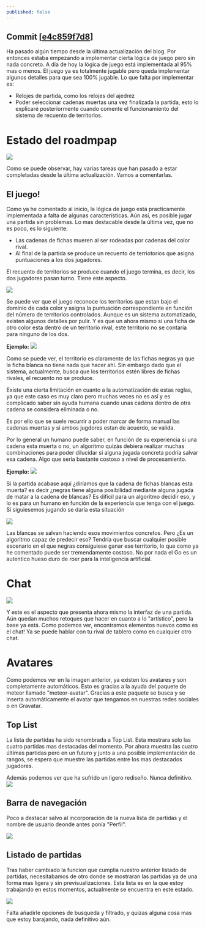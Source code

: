 ```yaml
---
published: false
---
```


## Commit [[e4c859f7d8](https://github.com/shadowlink/GoProject/commit/e4c859f7d8d1e2896f3e5734a9cc9354044df96a)]

Ha pasado algún tiempo desde la última actualización del blog. Por entonces estaba empezando a implementar cierta lógica de juego pero sin nada concreto. 
A día de hoy la lógica de juego está implementada al 95% mas o menos. El juego ya es totalmente jugable pero queda implementar algunos detalles para que sea 100% jugable.
Lo que falta por implementar es:

- Relojes de partida, como los relojes del ajedrez
- Poder seleccionar cadenas muertas una vez finalizada la partida, esto lo explicaré posteriormente cuando comente el funcionamiento del sistema de recuento de territorios.

# Estado del roadmpap

![](http://gyazo.com/03c9368134c57c092f75b96316064108.png)

Como se puede observar, hay varias tareas que han pasado a estar completadas desde la última actualización. Vamos a comentarlas.

## El juego!

Como ya he comentado al inicio, la lógica de juego está practicamente implementada a falta de algunas características. Aún así, es posible jugar una partida sin problemas.
Lo mas destacable desde la última vez, que no es poco, es lo siguiente:

- Las cadenas de fichas mueren al ser rodeadas por cadenas del color rival.
- Al final de la partida se produce un recuento de terriotorios que asigna puntuaciones a los dos jugadores.

El recuento de territorios se produce cuando el juego termina, es decir, los dos jugadores pasan turno. Tiene este aspecto.

![](http://gyazo.com/dff41120a414a3ca81a1a24a5583d2ae.png)

Se puede ver que el juego reconoce los territorios que estan bajo el dominio de cada color y asigna la puntuación correspondiente en función del número de territorios controlados.
Aunque es un sistema automatizado, existen algunos detalles por pulir. Y es que un ahora mismo si una ficha de otro color esta dentro de un territorio rival, este territorio no se contaría para ninguno de los dos.

**Ejemplo:**
![](http://gyazo.com/15c6484fba20b5d901d9c65ed129841b.png)

Como se puede ver, el territorio es claramente de las fichas negras ya que la ficha blanca no tiene nada que hacer ahí. Sin embargo dado que el sistema, actualmente, busca que los territorios estén libres de fichas rivales, el  recuento no se produce.

Existe una cierta limitación en cuanto a la automatización de estas reglas, ya que este caso es muy claro pero muchas veces no es así y es complicado saber sin ayuda humana cuando unas cadena dentro de otra cadena se considera eliminada o no.

Es por ello que se suele recurrir a poder marcar de forma manual las cadenas muertas y si ambos jugdores estan de acuerdo, se valida.

Por lo general un humano puede saber, en función de su experiencia si una cadena esta muerta o no, un algoritmo quizás debiera realizar muchas combinaciones para poder dilucidar si alguna jugada concreta podría salvar esa cadena. Algo que sería bastante costoso a nivel de procesamiento.

**Ejemplo:**
![](http://gyazo.com/e41ce27789caf1697c3a68cbd1858cc6.png)

Si la partida acabase aquí ¿diríamos que la cadena de fichas blancas esta muerta? es decir ¿negras tiene alguna posibilidad mediante alguna jugada de matar a la cadena de blancas? Es dificil para un algoritmo decidir eso, y lo es para un humano en función de la experiencía que tenga con el juego.
Si siguiesemos jugando se daría esta situación

![](http://gyazo.com/664b46d59a6490cc1777114f58d9755f.png)

Las blancas se salvan haciendo esos movimientos concretos. Pero ¿Es un algoritmo capaz de predecir eso? Tendría que buscar cualquier posible escenario en el que negras consiguiese ganar ese territorio, lo que como ya he comentado puede ser tremendamente costoso. No por nada el Go es un autentico hueso duro de roer para la inteligencia artificial.

# Chat

![](http://gyazo.com/07876b7b4a1de222a6696a1a5d733d1a.png)

Y este es el aspecto que presenta ahora mismo la interfaz de una partida. Aún quedan muchos retoques que hacer en cuanto a lo "artístico", pero la base ya está.
Como podemos ver, encontramos elementos nuevos como es el chat!
Ya se puede hablar con tu rival de tablero como en cualquier otro chat.

# Avatares
Como podemos ver en la imagen anterior, ya existen los avatares y son completamente automáticos. Esto es gracias a la ayuda del paquete de meteor llamado "meteor-avatar".
Gracias a este paquete se busca y se inserta automáticamente el avatar que tengamos en nuestras redes sociales o en Gravatar.

## Top List

La lista de partidas ha sido renombrada a Top List. Esta mostrara solo las cuatro partidas mas destacadas del momento. Por ahora muestra las cuatro últimas partidas pero en un futuro y junto a una posible implementación de rangos, se espera que muestre las partidas entre los mas destacados jugadores.

Además podemos ver que ha sufrido un ligero rediseño. Nunca definitivo.
![](http://gyazo.com/4a1178f5f46775ab5bd7d2d1d1350233.png)

## Barra de navegación

Poco a destacar salvo al incorporación de la nueva lista de partidas y el nombre de usuario deonde antes ponía "Perfil".

![](http://gyazo.com/7f9d7485b360220707cc594f348851db.png)

## Listado de partidas

Tras haber cambiado la funcíon que cumplia nuestro anterior listado de partidas, necesitabamos de otro donde se mostraran las partidas ya de una forma mas ligera y sin previsualizaciones. Esta lista es en la que estoy trabajando en estos momentos, actualmente se encuentra en este estado.

![](http://gyazo.com/4922d9b0df60cfc904e17923d185312b.png)

Falta añadirle opciones de busqueda y filtrado, y quizas alguna cosa mas que estoy barajando, nada definitivo aún.

